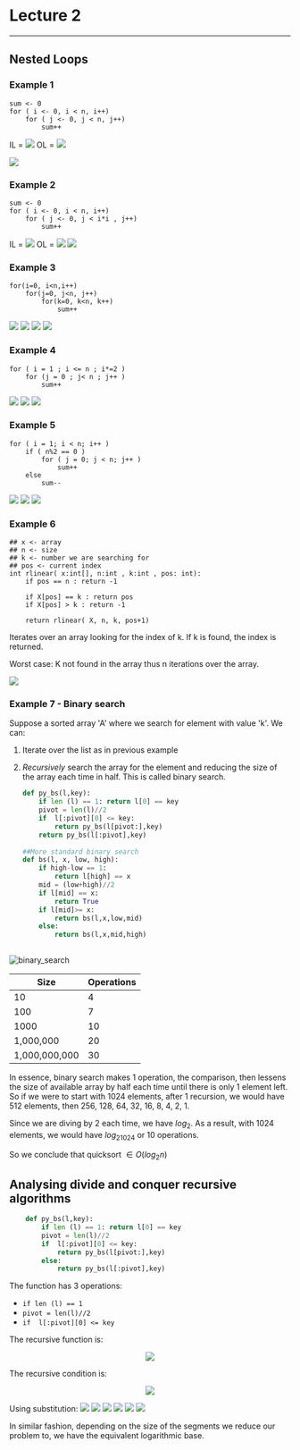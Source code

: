 # Lecture 2
  
  
---
  
## Nested Loops
  
  
### Example 1
  
  
    sum <- 0
    for ( i <- 0, i < n, i++)
        for ( j <- 0, j < n, j++)
            sum++
  
IL =  <img src="https://latex.codecogs.com/gif.latex?&#x5C;Sigma_{j=0}^{n-1}%201%20=%20n"/>
OL = <img src="https://latex.codecogs.com/gif.latex?&#x5C;Sigma_{i=0}^{n-1}%20IL%20=%20n&#x5C;times%20IL%20=%20n&#x5C;times%20n%20=%20n^2"/>
  
<img src="https://latex.codecogs.com/gif.latex?n^2%20&#x5C;in%20O(n^2),&#x5C;Omega(n^2)%20&#x5C;to%20&#x5C;Theta(n^2)"/>
  
### Example 2
  
  
    sum <- 0
    for ( i <- 0, i < n, i++)
        for ( j <- 0, j < i*i , j++)
            sum++
  
IL = <img src="https://latex.codecogs.com/gif.latex?&#x5C;Sigma_{j=0}^{i^2-1}%201%20=%20i^2"/>
OL = <img src="https://latex.codecogs.com/gif.latex?&#x5C;Sigma_{i=0}^{n-1}%20IL%20=%20&#x5C;Sigma_{i=0}^{n-1}%20i^2%20=%20n%20&#x5C;times%20&#x5C;frac{(n+1)&#x5C;times(2n+1)}{6}"/>
<img src="https://latex.codecogs.com/gif.latex?=%20&#x5C;frac{1}{6}(2n^3+n^2+2n^2+n)%20&#x5C;in%20&#x5C;Theta(n^3)"/>
  
### Example 3
  
  
    for(i=0, i<n,i++)
        for(j=0, j<n, j++)
            for(k=0, k<n, k++)
                sum++
  
  
<img src="https://latex.codecogs.com/gif.latex?IL_A%20=%20&#x5C;Sigma_{k&#x5C;in%20n}%201%20=%20n"/>
<img src="https://latex.codecogs.com/gif.latex?IL_B%20=%20&#x5C;Sigma_{j&#x5C;in%20n}%20IL_A%20=%20n&#x5C;times%20n%20=%20n^2"/>
<img src="https://latex.codecogs.com/gif.latex?OL%20=%20&#x5C;Sigma_{i&#x5C;in%20n}%20IL_B%20=%20n&#x5C;times%20n^2%20=%20n^3"/>
<img src="https://latex.codecogs.com/gif.latex?&#x5C;to%20&#x5C;Theta(n^3)"/>
  
### Example 4
  
  
    for ( i = 1 ; i <= n ; i*=2 )
        for (j = 0 ; j< n ; j++ )
            sum++
<img src="https://latex.codecogs.com/gif.latex?IL%20=%20&#x5C;Sigma_{j&#x5C;in%20n}1%20=%20n"/>  
<img src="https://latex.codecogs.com/gif.latex?OL%20=%20&#x5C;Sigma_{i%20=%201}^{log_{2}n}%20IL%20=%20n%20*%20log_2n"/> <img src="https://latex.codecogs.com/gif.latex?&#x5C;to%20&#x5C;Theta(nlogn)"/>  
  
### Example 5
  
  
    for ( i = 1; i < n; i++ )
        if ( n%2 == 0 )
            for ( j = 0; j < n; j++ )
                sum++
        else
            sum--
  
<img src="https://latex.codecogs.com/gif.latex?&#x5C;Sigma_{i%20&#x5C;in%20n}%20max&#x5C;{if_a,if_b&#x5C;}"/>
  
<img src="https://latex.codecogs.com/gif.latex?max&#x5C;{if_a,if_b&#x5C;}%20=%20max&#x5C;{&#x5C;Sigma_{j&#x5C;in%20n}1,1&#x5C;}%20=%20&#x5C;Sigma_{j&#x5C;in%20n}1%20=%20n"/>
  
<img src="https://latex.codecogs.com/gif.latex?&#x5C;Sigma_{i%20&#x5C;in%20n}%20max&#x5C;{if_a,if_b&#x5C;}%20=%20&#x5C;Sigma_{i%20&#x5C;in%20n}n%20=%20n^2"/>
  
### Example 6
  
  
    ## x <- array
    ## n <- size
    ## k <- number we are searching for
    ## pos <- current index
    int rlinear( x:int[], n:int , k:int , pos: int):
        if pos == n : return -1
  
        if X[pos] == k : return pos
        if X[pos] > k : return -1
  
        return rlinear( X, n, k, pos+1)
  
Iterates over an array looking for the index of k. If k is found, the index is returned.
  
Worst case: K not found in the array thus n iterations over the array.
  
<img src="https://latex.codecogs.com/gif.latex?&#x5C;Sigma_{i%20&#x5C;in%20n}1%20=%20n%20&#x5C;in%20O(n)"/>
  
### Example 7 - Binary search
  
  
Suppose a sorted array 'A' where we search for element with value 'k'. We can:
  
1. Iterate over the list as in previous example
2. *Recursively* search the array for the element and reducing the size of the array each time in half. This is called binary search.
  
    ```python
    def py_bs(l,key):
        if len (l) == 1: return l[0] == key
        pivot = len(l)//2
        if  l[:pivot][0] <= key:
            return py_bs(l[pivot:],key)
        return py_bs(l[:pivot],key)
  
    ##More standard binary search
    def bs(l, x, low, high):
        if high-low == 1:
            return l[high] == x
        mid = (low+high)//2
        if l[mid] == x:
            return True
        if l[mid]>= x:
            return bs(l,x,low,mid)
        else:
            return bs(l,x,mid,high)
  
![binary_search](./images/binary-search1.png)
  
Size | Operations
|-|-|
10|4|
100|7
1000|10|
1,000,000|20|
1,000,000,000|30|
  
In essence, binary search makes 1 operation, the comparison, then lessens the size of available array by half each time until there is only 1 element left. So if we were to start with 1024 elements, after 1 recursion, we would have 512 elements, then 256, 128, 64, 32, 16, 8, 4, 2, 1.
  
Since we are diving by 2 each time, we have $log_2$. As a result, with 1024 elements, we would have $log_21024$ or 10 operations.
  
So we conclude that quicksort $\in O(log_2n)$
  
## Analysing divide and conquer recursive algorithms
  
  
```python
    def py_bs(l,key):
        if len (l) == 1: return l[0] == key
        pivot = len(l)//2
        if  l[:pivot][0] <= key:
            return py_bs(l[pivot:],key)
        else:
            return py_bs(l[:pivot],key)
```
The function has 3 operations:
  
* ```if len (l) == 1```
* ```pivot = len(l)//2```
* ```if  l[:pivot][0] <= key```
  
The recursive function is:
<p align="center"><img src="https://latex.codecogs.com/gif.latex?f(n)%20=%20f(n&#x2F;2)+3"/></p>  
  
The recursive condition is:
<p align="center"><img src="https://latex.codecogs.com/gif.latex?f(1)%20=%201"/></p>  
  
  
Using substitution:
<img src="https://latex.codecogs.com/gif.latex?T(n)%20=%20T(n&#x2F;2)+3"/>
    <img src="https://latex.codecogs.com/gif.latex?=T(n&#x2F;4)+3%20+3"/>
    <img src="https://latex.codecogs.com/gif.latex?=T(n&#x2F;8)+3+3+3"/>
    <img src="https://latex.codecogs.com/gif.latex?=T(n&#x2F;16)+3+3+3+3"/>
    <img src="https://latex.codecogs.com/gif.latex?=1+3+.....+3%20=%201+%203*log_2n"/>
    <img src="https://latex.codecogs.com/gif.latex?&#x5C;to%201+3*log_2n%20&#x5C;in%20O(log_2n)"/>
  
In similar fashion, depending on the size of the segments we reduce our problem to, we have the equivalent logarithmic base.
  
